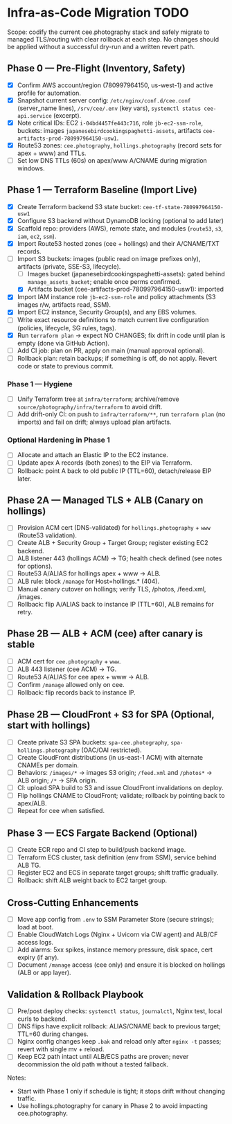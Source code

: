 # Infra-as-Code Migration TODO

Scope: codify the current cee.photography stack and safely migrate to managed TLS/routing with clear rollback at each step. No changes should be applied without a successful dry-run and a written revert path.

## Phase 0 — Pre‑Flight (Inventory, Safety)
- [x] Confirm AWS account/region (780997964150, us-west-1) and active profile for automation.
- [x] Snapshot current server config: `/etc/nginx/conf.d/cee.conf` (server_name lines), `/srv/cee/.env` (key vars), `systemctl status cee-api.service` (excerpt).
- [x] Note critical IDs: EC2 `i-04bd4457fe443c716`, role `jb-ec2-ssm-role`, buckets: images `japanesebirdcookingspaghetti-assets`, artifacts `cee-artifacts-prod-780997964150-usw1`.
- [x] Route53 zones: `cee.photography`, `hollings.photography` (record sets for apex + www) and TTLs.
- [ ] Set low DNS TTLs (60s) on apex/www A/CNAME during migration windows.

## Phase 1 — Terraform Baseline (Import Live)
- [x] Create Terraform backend S3 state bucket: `cee-tf-state-780997964150-usw1`
- [x] Configure S3 backend without DynamoDB locking (optional to add later)
- [x] Scaffold repo: providers (AWS), remote state, and modules (`route53`, `s3`, `iam`, `ec2`, `ssm`).
- [x] Import Route53 hosted zones (cee + hollings) and their A/CNAME/TXT records.
- [ ] Import S3 buckets: images (public read on image prefixes only), artifacts (private, SSE-S3, lifecycle).
  - [ ] Images bucket (japanesebirdcookingspaghetti-assets): gated behind `manage_assets_bucket`; enable once perms confirmed.
  - [x] Artifacts bucket (cee-artifacts-prod-780997964150-usw1): imported
- [x] Import IAM instance role `jb-ec2-ssm-role` and policy attachments (S3 images r/w, artifacts read, SSM).
- [x] Import EC2 instance, Security Group(s), and any EBS volumes.
- [ ] Write exact resource definitions to match current live configuration (policies, lifecycle, SG rules, tags).
- [x] Run `terraform plan` → expect NO CHANGES; fix drift in code until plan is empty (done via GitHub Action).
- [ ] Add CI job: plan on PR, apply on main (manual approval optional).
- [ ] Rollback plan: retain backups; if something is off, do not apply. Revert code or state to previous commit.

### Phase 1 — Hygiene
- [ ] Unify Terraform tree at `infra/terraform`; archive/remove `source/photography/infra/terraform` to avoid drift.
- [ ] Add drift-only CI: on push to `infra/terraform/**`, run `terraform plan` (no imports) and fail on drift; always upload plan artifacts.

### Optional Hardening in Phase 1
- [ ] Allocate and attach an Elastic IP to the EC2 instance.
- [ ] Update apex A records (both zones) to the EIP via Terraform.
- [ ] Rollback: point A back to old public IP (TTL=60), detach/release EIP later.

## Phase 2A — Managed TLS + ALB (Canary on hollings)
- [ ] Provision ACM cert (DNS-validated) for `hollings.photography` + `www` (Route53 validation).
- [ ] Create ALB + Security Group + Target Group; register existing EC2 backend.
- [ ] ALB listener 443 (hollings ACM) → TG; health check defined (see notes for options).
- [ ] Route53 A/ALIAS for hollings apex + www → ALB.
- [ ] ALB rule: block `/manage` for Host=hollings.* (404).
- [ ] Manual canary cutover on hollings; verify TLS, /photos, /feed.xml, /images.
- [ ] Rollback: flip A/ALIAS back to instance IP (TTL=60), ALB remains for retry.

## Phase 2B — ALB + ACM (cee) after canary is stable
- [ ] ACM cert for `cee.photography` + `www`.
- [ ] ALB 443 listener (cee ACM) → TG.
- [ ] Route53 A/ALIAS for cee apex + www → ALB.
- [ ] Confirm `/manage` allowed only on cee.
- [ ] Rollback: flip records back to instance IP.

## Phase 2B — CloudFront + S3 for SPA (Optional, start with hollings)
- [ ] Create private S3 SPA buckets: `spa-cee.photography`, `spa-hollings.photography` (OAC/OAI restricted).
- [ ] Create CloudFront distributions (in us-east-1 ACM) with alternate CNAMEs per domain.
- [ ] Behaviors: `/images/*` → images S3 origin; `/feed.xml` and `/photos*` → ALB origin; `/*` → SPA origin.
- [ ] CI: upload SPA build to S3 and issue CloudFront invalidations on deploy.
- [ ] Flip hollings CNAME to CloudFront; validate; rollback by pointing back to apex/ALB.
- [ ] Repeat for cee when satisfied.

## Phase 3 — ECS Fargate Backend (Optional)
- [ ] Create ECR repo and CI step to build/push backend image.
- [ ] Terraform ECS cluster, task definition (env from SSM), service behind ALB TG.
- [ ] Register EC2 and ECS in separate target groups; shift traffic gradually.
- [ ] Rollback: shift ALB weight back to EC2 target group.

## Cross‑Cutting Enhancements
- [ ] Move app config from `.env` to SSM Parameter Store (secure strings); load at boot.
- [ ] Enable CloudWatch Logs (Nginx + Uvicorn via CW agent) and ALB/CF access logs.
- [ ] Add alarms: 5xx spikes, instance memory pressure, disk space, cert expiry (if any).
- [ ] Document `/manage` access (cee only) and ensure it is blocked on hollings (ALB or app layer).

## Validation & Rollback Playbook
- [ ] Pre/post deploy checks: `systemctl status`, `journalctl`, Nginx test, local curls to backend.
- [ ] DNS flips have explicit rollback: ALIAS/CNAME back to previous target; TTL=60 during changes.
- [ ] Nginx config changes keep `.bak` and reload only after `nginx -t` passes; revert with single mv + reload.
- [ ] Keep EC2 path intact until ALB/ECS paths are proven; never decommission the old path without a tested fallback.

Notes:
- Start with Phase 1 only if schedule is tight; it stops drift without changing traffic.
- Use hollings.photography for canary in Phase 2 to avoid impacting cee.photography.
